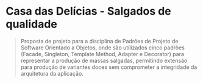 # Casa das Delícias - Salgados de qualidade

> Proposta de projeto para a disciplina de Padrões de Projeto de Software Orientado a Objetos, onde são utilizados cinco padrões (Facade, Singleton, Template Method, Adapter e Decorator) para representar a produção de massas salgadas, permitindo extensão para produção de variantes doces sem comprometer a integridade da arquitetura da aplicação.
